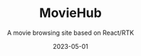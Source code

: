 ---
category: "project"
title: "MovieHub"
subtitle: "A movie browsing site based on React/RTK"
code: "https://github.com/buddhagrg/moviehub"
demo: "https://moviehub-rtk.netlify.app/"
date: "2023-05-01"
---